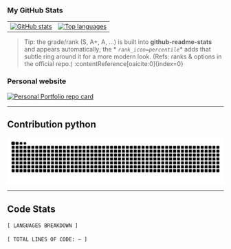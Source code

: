 ### My GitHub Stats

<div align="center">

<table>
  <tr>
    <td>
      <!-- Overall Stats (shows letter grade like A+ and a clean percentile ring) -->
      <a href="https://github.com/neilhuang007">
          <img
            src="https://github-readme-stats.vercel.app/api?username=neilhuang007&show_icons=true&theme=transparent&hide_border=true&include_all_commits=true&count_private=true&custom_title=GitHub%20Overview&show=reviews,discussions_answered,prs_merged,prs_merged_percentage"
            alt="GitHub stats"
          />
        </a>
    </td>
    <td>
      <!-- Top Languages (compact, wide, minimal noise) -->
      <a href="https://github.com/neilhuang007">
        <img
          src="https://github-readme-stats.vercel.app/api/top-langs/?username=neilhuang007&layout=compact&theme=transparent&hide_border=true&langs_count=8&card_width=360&hide=Jupyter%20Notebook,ShaderLab"
          alt="Top languages"
        />
      </a>
    </td>
  </tr>
</table>

</div>

> Tip: the grade/rank (S, A+, A, …) is built into **github-readme-stats** and appears automatically; the *
*`rank_icon=percentile`** adds that subtle ring around it for a more modern look. (Refs: ranks & options in the official
> repo.) :contentReference[oaicite:0]{index=0}

### Personal website

<a href="https://github.com/neilhuang007/Personal-Portfolio">
  <img
    src="https://github-readme-stats-phi-five-60.vercel.app/api/pin/?username=neilhuang007&repo=Personal-Portfolio&theme=transparent&hide_border=true&show_owner=true"
    alt="Personal Portfolio repo card"
  />
</a>

---

## Contribution python

<picture>
  <source media="(prefers-color-scheme: dark)" srcset="https://raw.githubusercontent.com/neilhuang007/neilhuang007/output/github-contribution-grid-snake-dark.svg">
  <source media="(prefers-color-scheme: light)" srcset="https://raw.githubusercontent.com/neilhuang007/neilhuang007/output/github-contribution-grid-snake.svg">
  <img align="center" alt="github contribution grid snake animation" src="https://raw.githubusercontent.com/neilhuang007/neilhuang007/output/github-contribution-grid-snake.svg">
</picture>

---

## Code Stats

<!-- LANGUAGES BREAKDOWN START -->

```text
[ LANGUAGES BREAKDOWN ]

[ TOTAL LINES OF CODE: — ]
